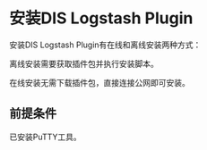 # 安装DIS Logstash Plugin<a name="dayu_01_0236"></a>

安装DIS Logstash Plugin有在线和离线安装两种方式：

离线安装需要获取插件包并执行安装脚本。

在线安装无需下载插件包，直接连接公网即可安装。

## 前提条件<a name="zh-cn_topic_0194140654_section13422180184114"></a>

已安装PuTTY工具。

